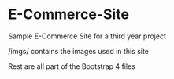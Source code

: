 # E-Commerce-Site
Sample E-Commerce Site for a third year project


/imgs/ contains the images used in this site

Rest are all part of the Bootstrap 4 files
